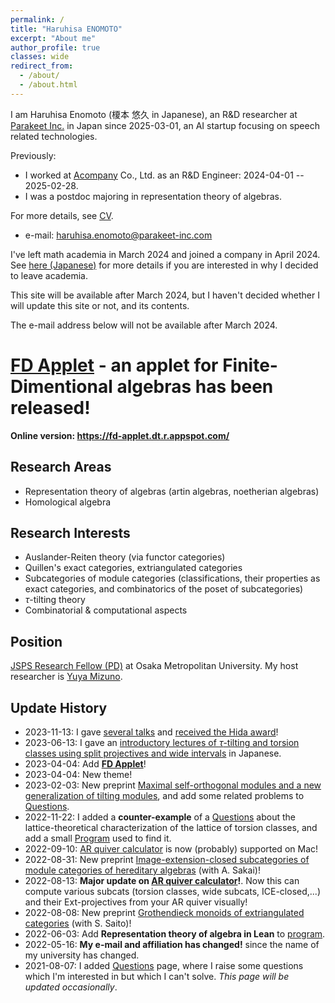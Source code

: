 ```yaml
---
permalink: /
title: "Haruhisa ENOMOTO"
excerpt: "About me"
author_profile: true
classes: wide
redirect_from:
  - /about/
  - /about.html
---
```


I am Haruhisa Enomoto (榎本 悠久 in Japanese), an R&D researcher at [Parakeet Inc.](https://parakeet-inc.com/) in Japan since 2025-03-01, an AI startup focusing on speech related technologies.

Previously:
- I worked at [Acompany](https://acompany.tech/) Co., Ltd. as an R&D Engineer: 2024-04-01 -- 2025-02-28.
- I was a postdoc majoring in representation theory of algebras.

For more details, see [CV](/cv/).

- e-mail: haruhisa.enomoto@parakeet-inc.com

I've left math academia in March 2024 and joined a company in April 2024. See [here (Japanese)](/acadexit/) for more details if you are interested in why I decided to leave academia.

This site will be available after March 2024, but I haven't decided whether I will update this site or not, and its contents.

The e-mail address below will not be available after March 2024.

# [FD Applet](/fd-applet/) - an applet for Finite-Dimentional algebras has been released!

**Online version: <https://fd-applet.dt.r.appspot.com/>**

## Research Areas

- Representation theory of algebras (artin algebras, noetherian algebras)
- Homological algebra

## Research Interests

- Auslander-Reiten theory (via functor categories)
- Quillen's exact categories, extriangulated categories
- Subcategories of module categories (classifications, their properties as exact categories, and combinatorics of the poset of subcategories)
- $\tau$-tilting theory
- Combinatorial & computational aspects

## Position

[JSPS Research Fellow (PD)](https://www.jsps.go.jp/english/e-pd/) at Osaka Metropolitan University. My host researcher is [Yuya Mizuno](https://researchmap.jp/y-mizuno?lang=en).

## Update History

- 2023-11-13: I gave [several talks](/talks/) and [received the Hida award](/cv/)!
- 2023-06-13: I gave an [introductory lectures of $\tau$-tilting and torsion classes using split projectives and wide intervals](/talks/2023-06-13/) in Japanese.
- 2023-04-04: Add **[FD Applet](/fd-applet/)**!
- 2023-04-04: New theme!
- 2023-02-03: New preprint [Maximal self-orthogonal modules and a new generalization of tilting modules](/papers/mso/), and add some related problems to [Questions](/questions/).
- 2022-11-22: I added a **counter-example** of a [Questions](/questions/) about the lattice-theoretical characterization of the lattice of torsion classes, and add a small [Program](/codes/) used to find it.
- 2022-09-10: [AR quiver calculator](/codes/) is now (probably) supported on Mac!
- 2022-08-31: New preprint [Image-extension-closed subcategories of module categories of hereditary algebras](/papers/ie-closed/) (with A. Sakai)!
- 2022-08-13: **Major update on [AR quiver calculator](/codes/)!**. Now this can compute various subcats (torsion classes, wide subcats, ICE-closed,...) and their Ext-projectives from your AR quiver visually!
- 2022-08-08: New preprint [Grothendieck monoids of extriangulated categories](/papers/et-monoid/) (with S. Saito)!
- 2022-06-03: Add **Representation theory of algebra in Lean** to [program](/codes/).
- 2022-05-16: **My e-mail and affiliation has changed!** since the name of my university has changed.
- 2021-08-07: I added [Questions](/questions/) page, where I raise some questions which I'm interested in but which I can't solve. _This page will be updated occasionally_.
